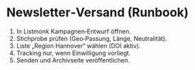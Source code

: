 # Newsletter‑Versand (Runbook)

1. In Listmonk Kampagnen‑Entwurf öffnen.
2. Stichprobe prüfen (Geo‑Passung, Länge, Neutralität).
3. Liste „Region Hannover“ wählen (DOI aktiv).
4. Tracking nur, wenn Einwilligung vorliegt.
5. Senden und Archivseite veröffentlichen.
